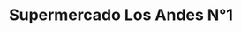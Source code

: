 ---
title: "Supermercado Los Andes N°1"
url: /amelia-denis-de-icaza/supermercado-los-andes-ndeg1/
shop: supermercado
---